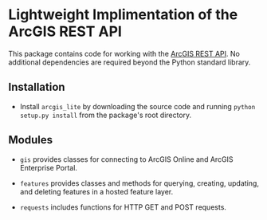 # Lightweight Implimentation of the ArcGIS REST API

This package contains code for working with the [ArcGIS REST API](https://developers.arcgis.com/rest/).
No additional dependencies are required beyond the Python standard library.

## Installation

* Install `arcgis_lite` by downloading the source code and running `python setup.py install` from the package's root directory.

## Modules

* `gis` provides classes for connecting to ArcGIS Online and ArcGIS Enterprise Portal.

* `features` provides classes and methods for querying, creating, updating, and deleting features in a hosted feature layer.

* `requests` includes functions for HTTP GET and POST requests.
